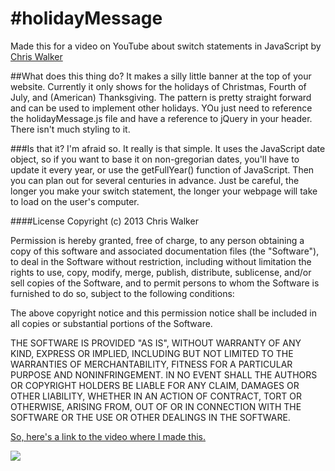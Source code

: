 #holidayMessage
==============

Made this for a video on YouTube about switch statements in JavaScript
by <a href='https://plus.google.com/104536213394512642005?rel=author'>Chris Walker</a><br/>


##What does this thing do?
It makes a silly little banner at the top of your website. Currently it only shows for the holidays of Christmas, Fourth of July, and (American) Thanksgiving. The pattern is pretty straight forward and can be used to implement other holidays. YOu just need to reference the holidayMessage.js file and have a reference to jQuery in your header. There isn't much styling to it.

###Is that it?
I'm afraid so. It really is that simple. It uses the JavaScript date object, so if you want to base it on non-gregorian dates, you'll have to update it every year, or use the getFullYear() function of JavaScript. Then you can plan out for several centuries in advance. Just be careful, the longer you make your switch statement, the longer your webpage will take to load on the user's computer.

####License
Copyright (c) 2013 Chris Walker

Permission is hereby granted, free of charge, to any person obtaining a copy
of this software and associated documentation files (the "Software"), to deal
in the Software without restriction, including without limitation the rights
to use, copy, modify, merge, publish, distribute, sublicense, and/or sell
copies of the Software, and to permit persons to whom the Software is
furnished to do so, subject to the following conditions:

The above copyright notice and this permission notice shall be included in
all copies or substantial portions of the Software.

THE SOFTWARE IS PROVIDED "AS IS", WITHOUT WARRANTY OF ANY KIND, EXPRESS OR
IMPLIED, INCLUDING BUT NOT LIMITED TO THE WARRANTIES OF MERCHANTABILITY,
FITNESS FOR A PARTICULAR PURPOSE AND NONINFRINGEMENT. IN NO EVENT SHALL THE
AUTHORS OR COPYRIGHT HOLDERS BE LIABLE FOR ANY CLAIM, DAMAGES OR OTHER
LIABILITY, WHETHER IN AN ACTION OF CONTRACT, TORT OR OTHERWISE, ARISING FROM,
OUT OF OR IN CONNECTION WITH THE SOFTWARE OR THE USE OR OTHER DEALINGS IN
THE SOFTWARE.

<a href="http://www.youtube.com/watch?v=QdWd04HpPao" target='_blank'>So, here's a link to the video where I made this.</a>

<img src='http://i1.ytimg.com/vi/QdWd04HpPao/mqdefault.jpg'>